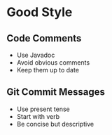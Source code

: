# Good Style

## Code Comments
- Use Javadoc
- Avoid obvious comments
- Keep them up to date

## Git Commit Messages
- Use present tense
- Start with verb
- Be concise but descriptive
